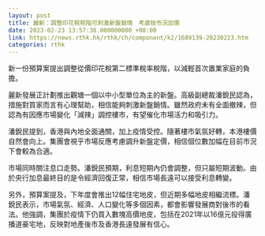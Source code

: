 ```yaml
---
layout: post
title: 麗新：調整印花稅稅階可刺激新盤銷情　考慮按市況加價
date: 2023-02-23 13:57:38.000000000 +08:00
link: https://news.rthk.hk/rthk/ch/component/k2/1689139-20230223.htm
categories: rthk
---
```


新一份預算案提出調整從價印花稅第二標準稅率稅階，以減輕首次置業家庭的負擔。

麗新發展正計劃推出觀塘一個以中小型單位為主的新盤。高級副總裁潘銳民認為，措施對買家而言有心理幫助，相信能夠刺激新盤銷情。雖然政府未有全面撤辣，但認為有因應市場變化「減辣」調控樓市，有望催化市場活力和吸引力。

潘銳民提到，香港與內地全面通關，加上疫情受控。隨著樓市氣氛好轉，本港樓價自然會向上。集團會視乎市場反應考慮調升新盤定價，相信個位數加幅在目前市況下會較為合適。

市場同時關注息口走勢。潘銳民預期，利息短期內仍會調整，但只屬短期波動。由於央行加息最終目的是令經濟回復正常，相信市場長遠可以接受利息轉變。

另外，預算案提及，下年度會推出12幅住宅地皮，但近期多幅地皮相繼流標。潘銳民表示，市場氣氛、經濟、人口變化等多個因素，都會影響發展商對後市的看法。他強調，集團於疫情下仍買入數塊高價地皮，包括在2021年以16億元投得廣播道豪宅地，反映對地產後市及香港長遠發展有信心。
